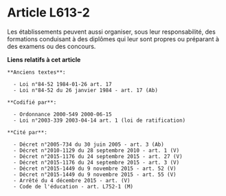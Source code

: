 # Article L613-2

Les établissements peuvent aussi organiser, sous leur responsabilité, des formations conduisant à des diplômes qui leur sont
propres ou préparant à des examens ou des concours.

**Liens relatifs à cet article**

	**Anciens textes**:

	  - Loi n°84-52 1984-01-26 art. 17
	  - Loi n°84-52 du 26 janvier 1984 - art. 17 (Ab)

	**Codifié par**:

	  - Ordonnance 2000-549 2000-06-15
	  - Loi n°2003-339 2003-04-14 art. 1 (loi de ratification)

	**Cité par**:

	  - Décret n°2005-734 du 30 juin 2005 - art. 3 (Ab)
	  - Décret n°2010-1129 du 28 septembre 2010 - art. 1 (V)
	  - Décret n°2015-1176 du 24 septembre 2015 - art. 27 (V)
	  - Décret n°2015-1176 du 24 septembre 2015 - art. 3 (V)
	  - Décret n°2015-1449 du 9 novembre 2015 - art. 52 (V)
	  - Décret n°2015-1449 du 9 novembre 2015 - art. 55 (V)
	  - Arrêté du 4 décembre 2015 - art. (V)
	  - Code de l'éducation - art. L752-1 (M)
